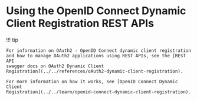 # Using the OpenID Connect Dynamic Client Registration REST APIs

!!! tip
    
    For information on OAuth2 - OpenID Connect dynamic client registration
    and how to manage OAuth2 applications using REST APIs, see the [REST API
    swagger docs on OAuth2 Dynamic Client
    Registration](../../references/oAuth2-dynamic-client-registration).
    
    For more information on how it works, see [OpenID Connect Dynamic Client
    Registration](../../learn/openid-connect-dynamic-client-registration).
    
